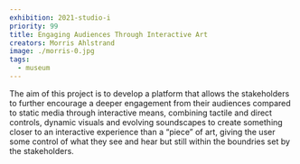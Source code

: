 ```yaml
---
exhibition: 2021-studio-i
priority: 99
title: Engaging Audiences Through Interactive Art
creators: Morris Ahlstrand
image: ./morris-0.jpg
tags:
  - museum
---
```


The aim of this project is to develop a platform that allows the stakeholders to further encourage a deeper engagement from their audiences compared to static media through interactive means, combining tactile and direct controls, dynamic visuals and evolving soundscapes to create something closer to an interactive experience than a “piece” of art, giving the user some control of what they see and hear but still within the boundries set by the stakeholders.

